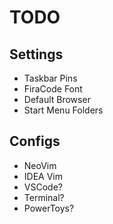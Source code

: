 # TODO

## Settings

- Taskbar Pins
- FiraCode Font
- Default Browser
- Start Menu Folders

## Configs

- NeoVim
- IDEA Vim
- VSCode?
- Terminal?
- PowerToys?
